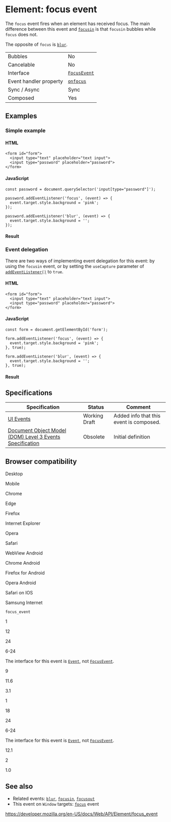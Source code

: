 # Element: focus event

The `focus` event fires when an element has received focus. The main difference between this event and [`focusin`](focusin_event) is that `focusin` bubbles while `focus` does not.

The opposite of `focus` is [`blur`](blur_event).

<table><tbody><tr class="odd"><td>Bubbles</td><td>No</td></tr><tr class="even"><td>Cancelable</td><td>No</td></tr><tr class="odd"><td>Interface</td><td><a href="../focusevent"><code>FocusEvent</code></a></td></tr><tr class="even"><td>Event handler property</td><td><a href="../globaleventhandlers/onfocus"><code>onfocus</code></a></td></tr><tr class="odd"><td>Sync / Async</td><td>Sync</td></tr><tr class="even"><td>Composed</td><td>Yes</td></tr></tbody></table>

## Examples

### Simple example

#### HTML

    <form id="form">
      <input type="text" placeholder="text input">
      <input type="password" placeholder="password">
    </form>

#### JavaScript

    const password = document.querySelector('input[type="password"]');

    password.addEventListener('focus', (event) => {
      event.target.style.background = 'pink';
    });

    password.addEventListener('blur', (event) => {
      event.target.style.background = '';
    });

#### Result

### Event delegation

There are two ways of implementing event delegation for this event: by using the `focusin` event, or by setting the `useCapture` parameter of [`addEventListener()`](../eventtarget/addeventlistener) to `true`.

#### HTML

    <form id="form">
      <input type="text" placeholder="text input">
      <input type="password" placeholder="password">
    </form>

#### JavaScript

    const form = document.getElementById('form');

    form.addEventListener('focus', (event) => {
      event.target.style.background = 'pink';
    }, true);

    form.addEventListener('blur', (event) => {
      event.target.style.background = '';
    }, true);

#### Result

## Specifications

<table><thead><tr class="header"><th>Specification</th><th>Status</th><th>Comment</th></tr></thead><tbody><tr class="odd"><td><a href="https://w3c.github.io/uievents/#event-type-focus">UI Events</a></td><td><span class="spec-wd">Working Draft</span></td><td>Added info that this event is composed.</td></tr><tr class="even"><td><a href="https://www.w3.org/TR/2014/WD-DOM-Level-3-Events-20140925/#event-type-focus">Document Object Model (DOM) Level 3 Events Specification</a></td><td><span class="spec-obsolete">Obsolete</span></td><td>Initial definition</td></tr></tbody></table>

## Browser compatibility

Desktop

Mobile

Chrome

Edge

Firefox

Internet Explorer

Opera

Safari

WebView Android

Chrome Android

Firefox for Android

Opera Android

Safari on IOS

Samsung Internet

`focus_event`

1

12

24

6-24

The interface for this event is [`Event`](https://developer.mozilla.org/docs/Web/API/Event), not [`FocusEvent`](https://developer.mozilla.org/docs/Web/API/FocusEvent).

9

11.6

3.1

1

18

24

6-24

The interface for this event is [`Event`](https://developer.mozilla.org/docs/Web/API/Event), not [`FocusEvent`](https://developer.mozilla.org/docs/Web/API/FocusEvent).

12.1

2

1.0

## See also

- Related events: [`blur`](blur_event), [`focusin`](focusin_event), [`focusout`](focusout_event)
- This event on `Window` targets: [`focus`](../window/focus_event) event

<a href="https://developer.mozilla.org/en-US/docs/Web/API/Element/focus_event" class="_attribution-link">https://developer.mozilla.org/en-US/docs/Web/API/Element/focus_event</a>
